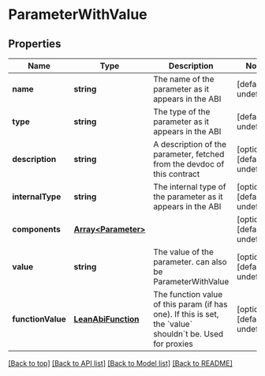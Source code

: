# ParameterWithValue

## Properties

|Name | Type | Description | Notes|
|------------ | ------------- | ------------- | -------------|
|**name** | **string** | The name of the parameter as it appears in the ABI | [default to undefined]|
|**type** | **string** | The type of the parameter as it appears in the ABI | [default to undefined]|
|**description** | **string** | A description of the parameter, fetched from the devdoc of this contract | [optional] [default to undefined]|
|**internalType** | **string** | The  internal type of the parameter as it appears in the ABI | [optional] [default to undefined]|
|**components** | [**Array&lt;Parameter&gt;**](Parameter.md) |  | [optional] [default to undefined]|
|**value** | **string** | The value of the parameter. can also be ParameterWithValue | [optional] [default to undefined]|
|**functionValue** | [**LeanAbiFunction**](LeanAbiFunction.md) | The function value of this param (if has one). If this is set, the &#x60;value&#x60; shouldn&#x60;t be. Used for proxies | [optional] [default to undefined]|




[[Back to top]](#) [[Back to API list]](../../README.md#documentation-for-api-endpoints) [[Back to Model list]](../../README.md#documentation-for-models) [[Back to README]](../../README.md)
